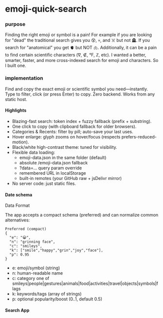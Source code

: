 # emoji-quick-search

### purpose
Finding the right emoji or symbol is a pain! For example if you are looking for "dead" the traditional search gives you 😵, 💀, and ☠️ but not 🪦. If you search for "anatomical" you get 🫀 but NOT 🫁. Additionally, it can be a pain to find certain scientific characters (∇, ∉, °F, ℤ, etc). 
I wanted a better, smarter, faster, and more cross-indexed search for emoji and characters. So I built one.

### implementation
Find and copy the exact emoji or scientific symbol you need—instantly. 
Type to filter, click (or press Enter) to copy. Zero backend. Works from any static host.

#### Highlights
* Blazing-fast search: token index + fuzzy fallback (prefix + substring).
* One click to copy (with clipboard fallback for older browsers).
* Categories & Recents: filter by pill; auto-save your last uses.
* Hover enlarge: glyph zooms on hover/focus (respects prefers-reduced-motion).
* Black/white high-contrast theme: tuned for visibility.
* Flexible data loading:
  * emoji-data.json in the same folder (default)
  * absolute /emoji-data.json fallback
  * ?data=… query param override
  * remembered URL in localStorage
  * built-in remotes (your GitHub raw + jsDelivr mirror)
* No server code: just static files.

#### Date schema
Data Format

The app accepts a compact schema (preferred) and can normalize common alternatives:

```
Preferred (compact)
{
  "e": "😀",
  "n": "grinning face",
  "c": "smileys",
  "k": ["smile","happy","grin","joy","face"],
  "p": 0.95
}
```

* e: emoji/symbol (string)
* n: human-readable name
* c: category one of smileys|people|gestures|animals|food|activities|travel|objects|symbols|flags
* k: keywords/tags (array of strings)
* p: optional popularity/boost (0..1, default 0.5)


#### Search App


